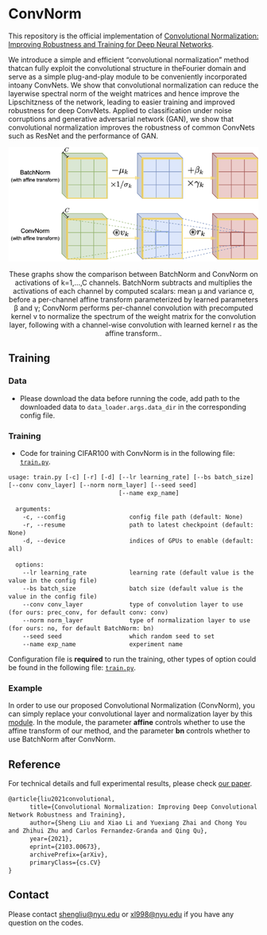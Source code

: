 # ConvNorm
This repository is the official implementation of [Convolutional Normalization: Improving Robustness and Training for Deep Neural Networks](https://arxiv.org/abs/2103.00673).

We introduce a simple and efficient “convolutional normalization” method thatcan fully exploit the convolutional structure in theFourier domain and serve as a simple plug-and-play module to be conveniently incorporated intoany ConvNets. We show that convolutional normalization can reduce the layerwise spectral norm of the weight matrices and hence improve the Lipschitzness of the network, leading to easier training and improved robustness for deep ConvNets. Applied to classification under noise corruptions and generative adversarial network (GAN), we show that convolutional normalization improves the robustness of common ConvNets such as ResNet and the performance of GAN.

<p float="left" align="center">
<img src="ConvNorm_concept.png" width="800" /> 
<figcaption align="center">
These graphs show the comparison between BatchNorm and ConvNorm on activations of k=1,...,C channels. BatchNorm subtracts and multiplies the activations of each channel by computed scalars: mean µ and variance σ, before a per-channel affine transform parameterized by learned parameters β and γ; ConvNorm performs per-channel convolution with precomputed kernel v to normalize the spectrum of the weight matrix for the convolution layer, following with a channel-wise convolution with learned kernel r as the affine transform..
</figcaption>
</p>

## Training
### Data
- Please download the data before running the code, add path to the downloaded data to `data_loader.args.data_dir` in the corresponding config file.
### Training
- Code for training CIFAR100 with ConvNorm is in the following file: [`train.py`](./train.py).
```
usage: train.py [-c] [-r] [-d] [--lr learning_rate] [--bs batch_size] [--conv conv_layer] [--norm norm_layer] [--seed seed]
                               [--name exp_name] 

  arguments:
    -c, --config                  config file path (default: None)
    -r, --resume                  path to latest checkpoint (default: None)
    -d, --device                  indices of GPUs to enable (default: all)     
  
  options:
    --lr learning_rate            learning rate (default value is the value in the config file)
    --bs batch_size               batch size (default value is the value in the config file)
    --conv conv_layer             type of convolution layer to use (for ours: prec_conv, for default conv: conv)
    --norm norm_layer             type of normalization layer to use (for ours: no, for default BatchNorm: bn)
    --seed seed                   which random seed to set
    --name exp_name               experiment name
```
Configuration file is **required** to run the training, other types of option could be found in the following file: [`train.py`](./train.py).

### Example
In order to use our proposed Convolutional Normalization (ConvNorm), you can simply replace your convolutional layer and normalization layer by this [module](./models/prec_conv.py). In the module, the parameter **affine** controls whether to use the affine transform of our method, and the parameter **bn** controls whether to use BatchNorm after ConvNorm.

## Reference
For technical details and full experimental results, please check [our paper](https://arxiv.org/abs/2103.00673).
```
@article{liu2021convolutional,
      title={Convolutional Normalization: Improving Deep Convolutional Network Robustness and Training}, 
      author={Sheng Liu and Xiao Li and Yuexiang Zhai and Chong You and Zhihui Zhu and Carlos Fernandez-Granda and Qing Qu},
      year={2021},
      eprint={2103.00673},
      archivePrefix={arXiv},
      primaryClass={cs.CV}
}
```
## Contact
Please contact shengliu@nyu.edu or xl998@nyu.edu if you have any question on the codes.
